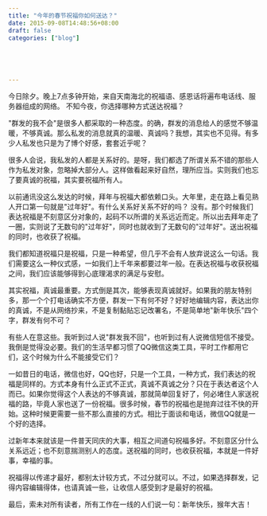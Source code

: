 ```yaml
---
title: "今年的春节祝福你如何送达？"
date: 2015-09-08T14:48:56+08:00
draft: false
categories: ["blog"]





---
```


今日除夕。晚上7点多钟开始，来自天南海北的祝福语、感恩话将遍布电话线、服务器组成的网络。
不知今夜，你选择哪种方式送达祝福？

<!--more-->

"群发的我不会"是很多人都采取的一种态度。的确，群发的消息给人的感觉不够温暖，不够真诚。那么私发的消息就真的温暖、真诚吗？我想，其实也不见得。有多少人私发也只是为了博个好感，套套近乎呢？

很多人会说，我私发的人都是关系好的。是呀，我们都选了所谓关系不错的那些人作为私发对象，忽略掉大部分人。这样做看起来好自然，理所应当。实则我们也忘了要真诚的祝福，其实要祝福所有人。

以前通讯没这么发达的时候，拜年与祝福大都依赖口头。大年里，走在路上看见熟人开口第一句就是"过年好"。有什么关系好关系不好的吗？ 没有。那个时候我们表达祝福是不刻意区分对象的，起码不以所谓的关系远近而定。所以出去拜年走了一圈，实则说了无数句的"过年好"，同时也就收到了无数句的"过年好"。送出祝福的同时，也收获了祝福。

我们都知道祝福只是祝福，只是一种希望，但几乎不会有人放弃说这么一句话。我们需要这么一种仪式感，一如我们上千年来都要过年一般。在表达祝福与收获祝福之间，我们应该能够得到心底理渴求的满足与安慰。

其实祝福，真诚最重要。方式倒是其次，能够表现真诚就好。如果我的朋友特别多，那一个个打电话确实不方便，群发一下有何不好？好好地编辑内容，表达出你的真诚，不是从网络抄来，不是复制黏贴忘记改署名，不是简单地"新年快乐"四个字，群发有何不可？

有些人在意这些。我听到过人说"群发我不回"，也听到过有人说微信短信不接受。我倒是觉得没必要。我们的生活早都习惯了QQ微信这类工具，平时工作都用它们，这个时候为什么不能接受它们？

一如昔日的电话，微信也好，QQ也好，只是一个工具，一种方式，我们表达的祝福是同样的。方式本身有什么正式不正式，真诚不真诚之分？只在于表达者这个人而已。如果你觉得这个人表达的不够真诚，那就简单回复好了，何必堵住人家送祝福的路，毕竟人家也送了一份祝福。很多时候，春节的祝福也是抛弃过往不快的开始。这种时候更需要一些不那么直接的方式。相比于面谈和电话，微信QQ就是一个好的选择。

过新年本来就该是一件普天同庆的大事，相互之间道句祝福多好。不刻意区分什么关系远近；也不刻意揣测别人的态度。送祝福的同时，也收获祝福，本就是一件好事，幸福的事。

祝福得以传递才最好，都别太计较方式，不过分就可以。不过，如果选择群发，记得内容编辑得体，也请真诚一些，让收信人感受到才是最好的祝福。

最后，索未对所有读者，所有工作在一线的人们说一句：新年快乐，猴年大吉！
